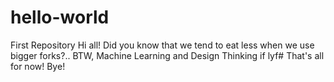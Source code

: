 # hello-world
First Repository
Hi all!
Did you know that we tend to eat less when we use bigger forks?..
BTW, Machine Learning and Design Thinking if lyf#
That's all for now!
Bye!
